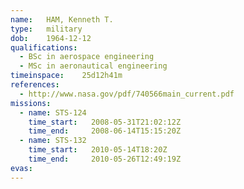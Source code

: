 ```yaml
---
name:	HAM, Kenneth T.
type:	military
dob:	1964-12-12
qualifications:
  - BSc in aerospace engineering
  - MSc in aeronautical engineering
timeinspace:	25d12h41m
references:
  - http://www.nasa.gov/pdf/740566main_current.pdf
missions:
  - name: STS-124
    time_start:   2008-05-31T21:02:12Z
    time_end:     2008-06-14T15:15:20Z
  - name: STS-132
    time_start:   2010-05-14T18:20Z
    time_end:     2010-05-26T12:49:19Z
evas:
---
```

